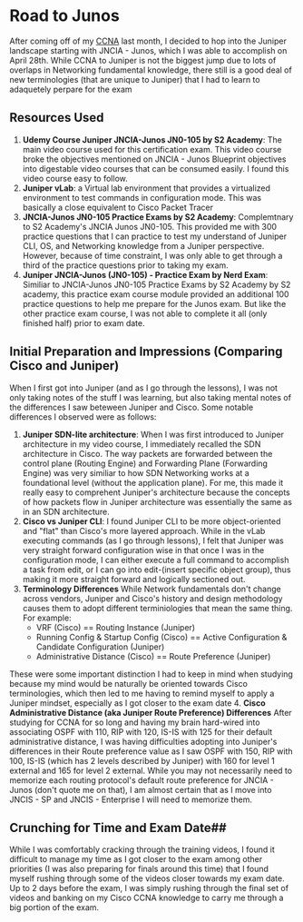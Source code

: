 # Road to Junos #
After coming off of my [CCNA](https://github.com/bobchen48/Writeups/blob/main/CCNA/My%20CCNA%20Journey.md) last month, I decided to hop into the Juniper landscape starting with JNCIA - Junos, which I was able to accomplish on April 28th. While CCNA to Juniper is not the biggest jump due to lots of overlaps in Networking fundamental knowledge, there still is a good deal of new terminologies (that are unique to Juniper) that I had to learn to adaquetely perpare for the exam

## Resources Used ##
1. **Udemy Course Juniper JNCIA-Junos JN0-105 by S2 Academy**: The main video course used for this certification exam. This video course broke the objectives mentioned on JNCIA - Junos Blueprint objectives into digestable video courses that can be consumed easily. I found this video course easy to follow.
2. **Juniper vLab**: a Virtual lab environment that provides a virtualized environment to test commands in configuration mode. This was basically a close equivalent to Cisco Packet Tracer
3. **JNCIA-Junos JN0-105 Practice Exams by S2 Academy**: Complemtnary to S2 Academy's JNCIA Junos JN0-105. This provided me with 300 practice questions that I can practice to test my understand of Juniper CLI, OS, and Networking knowledge from a Juniper perspective. However, because of time constraint, I was only able to get through a third of the practice questions prior to taking my exam.
4. **Juniper JNCIA-Junos (JN0-105) - Practice Exam by Nerd Exam**: Similiar to JNCIA-Junos JN0-105 Practice Exams by S2 Academy by S2 academy, this practice exam course module provided an additional 100 practice questions to help me prepare for the Junos exam. But like the other practice exam course, I was not able to complete it all (only finished half) prior to exam date.

## Initial Preparation and Impressions (Comparing Cisco and Juniper) ##
When I first got into Juniper (and as I go through the lessons), I was not only taking notes of the stuff I was learning, but also taking mental notes of the differences I saw beteween Juniper and Cisco. Some notable differences I observed were as follows:
1. **Juniper SDN-lite architecture**: When I was first introduced to Juniper architecture in my video course, I immediately recalled the SDN architecture in Cisco. The way packets are forwarded between the control plane (Routing Engine) and Forwarding Plane (Forwarding Engine) was very similiar to how SDN Networking works at a foundational level (without the application plane). For me, this made it really easy to comprehent Juniper's architecture because the concepts of how packets flow in Juniper architecture was essentially the same as in an SDN architecture.
2. **Cisco vs Juniper CLI**: I found Juniper CLI to be more object-oriented and "flat" than Cisco's more layered approach. While in the vLab executing commands (as I go through lessons), I felt that Juniper was very straight forward configuration wise in that once I was in the configuration mode, I can either execute a full command to accomplish a task from edit, or I can go into edit-(insert specific object group), thus making it more straight forward and logically sectioned out.
3. **Terminology Differences** While Network fundamentals don't change across vendors, Juniper and Cisco's history and design methodology causes them to adopt different terminiologies that mean the same thing. For example:
   - VRF (Cisco) == Routing Instance (Juniper)
   - Running Config & Startup Config (Cisco) == Active Configuration & Candidate Configuration (Juniper)
   - Administrative Distance (Cisco) == Route Preference (Juniper)

  These were some important distinction I had to keep in mind when studying because my mind would be naturally be oriented towards Cisco terminologies, which then led to me having to remind myself to apply a Juniper mindset, especially as I got closer to the exam date 
4. **Cisco Administrative Distance (aka Juniper Route Preference) Differences**
After studying for CCNA for so long and having my brain hard-wired into associating OSPF with 110, RIP with 120, IS-IS with 125 for their default administrative distance, I was having difficulties adopting into Juniper's differences in their Route preference value as I saw OSPF with 150, RIP with 100, IS-IS (which has 2 levels described by Juniper) with 160 for level 1 external and 165 for level 2 external. While you may not necessarily need to memorize each routing protocol's default route preference for JNCIA - Junos (don't quote me on that), I am almost certain that as I move into JNCIS - SP and JNCIS - Enterprise I will need to memorize them.


## Crunching for Time and Exam Date##
While I was comfortably cracking through the training videos, I found it difficult to manage my time as I got closer to the exam among other priorities (I was also preparing for finals around this time) that I found myself rushing through some of the videos closer towards my exam date. Up to 2 days before the exam, I was simply rushing through the final set of videos and banking on my Cisco CCNA knowledge to carry me through a big portion of the exam. 
